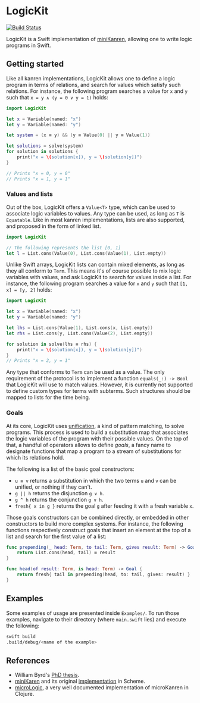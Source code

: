 # LogicKit

[![Build Status](https://travis-ci.org/kyouko-taiga/LogicKit.svg?branch=master)](https://travis-ci.org/kyouko-taiga/LogicKit)

LogicKit is a Swift implementation of [miniKanren](http://minikanren.org), allowing one to write logic programs in Swift.

## Getting started

Like all kanren implementations, LogicKit allows one to define a logic program in terms of relations, and search for values which satisfy such relations.
For instance, the following program searches a value for `x` and `y` such that `x = y ∧ (y = 0 ∨ y = 1)` holds:

```swift
import LogicKit

let x = Variable(named: "x")
let y = Variable(named: "y")

let system = (x ≡ y) && (y ≡ Value(0) || y ≡ Value(1))

let solutions = solve(system)
for solution in solutions {
    print("x = \(solution[x]), y = \(solution[y])")
}

// Prints "x = 0, y = 0"
// Prints "x = 1, y = 1"
```

### Values and lists

Out of the box, LogicKit offers a `Value<T>` type, which can be used to associate logic variables to values.
Any type can be used, as long as `T` is `Equatable`.
Like in most kanren implementations, lists are also supported, and proposed in the form of linked list.

```swift
import LogicKit

// The following represents the list [0, 1]
let l = List.cons(Value(0), List.cons(Value(1), List.empty))
```

Unlike Swift arrays, LogicKit lists can contain mixed elements, as long as they all conform to `Term`.
This means it's of course possible to mix logic variables with values, and ask LogicKit to search for values inside a list.
For instance, the following program searches a value for `x` and `y` such that `[1, x] = [y, 2]` holds:

```swift
import LogicKit

let x = Variable(named: "x")
let y = Variable(named: "y")

let lhs = List.cons(Value(1), List.cons(x, List.empty))
let rhs = List.cons(y, List.cons(Value(2), List.empty))

for solution in solve(lhs ≡ rhs) {
    print("x = \(solution[x]), y = \(solution[y])")
}
// Prints "x = 2, y = 1"
```

Any type that conforms to `Term` can be used as a value.
The only requirement of the protocol is to implement a function `equals(_:) -> Bool` that LogicKit will use to match values.
However, it is currently not supported to define custom types for terms with subterms.
Such structures should be mapped to lists for the time being.

### Goals

At its core, LogicKit uses [unification](https://en.wikipedia.org/wiki/Unification_(computer_science)), a kind of pattern matching, to solve programs.
This process is used to build a substitution map that associates the logic variables of the program with their possible values.
On the top of that, a handful of operators allows to define *goals*, a fancy name to designate functions that map a program to a stream of substitutions for which its relations hold.

The following is a list of the basic goal constructors:

* `u ≡ v` returns a substitution in which the two terms `u` and `v` can be unified, or nothing if they can't.
* `g || h` returns the disjunction `g ∨ h`.
* `g ^ h` returns the conjunction `g ∨ h`.
* `fresh{ x in g }` returns the goal `g` after feeding it with  a fresh variable `x`.

Those goals constructors can be combined directly, or embedded in other constructors to build more complex systems.
For instance, the following functions respectively construct goals that insert an element at the top of a list and search for the first value of a list:

```swift
func prepending(_ head: Term, to tail: Term, gives result: Term) -> Goal {
    return List.cons(head, tail) ≡ result
}

func head(of result: Term, is head: Term) -> Goal {
    return fresh{ tail in prepending(head, to: tail, gives: result) }
}
```

## Examples

Some examples of usage are presented inside `Examples/`.
To run those examples, navigate to their directory (where `main.swift` lies) and execute the following:

```bash
swift build
.build/debug/<name of the example>
```

## References

* William Byrd's [PhD thesis](http://gradworks.umi.com/3380156.pdf).
* [miniKaren](http://minikanren.org) and its original [implementation](https://github.com/webyrd/miniKanren) in Scheme.
* [microLogic](http://mullr.github.io/micrologic/literate.html#sec-2-5), a very well documented implementation of microKanren in Clojure.
